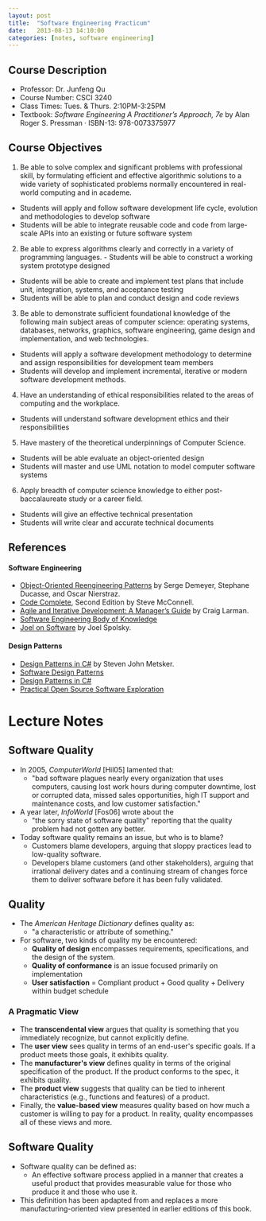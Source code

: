```yaml
---
layout: post
title:  "Software Engineering Practicum"
date:   2013-08-13 14:10:00
categories: [notes, software engineering]
---
```


## Course Description

* Professor: Dr. Junfeng Qu
* Course Number: CSCI 3240
* Class Times: Tues. & Thurs. 2:10PM-3:25PM
* Textbook: _Software Engineering A Practitioner’s Approach, 7e_ by Alan Roger S. Pressman &middot; ISBN-13: 978-0073375977

## Course Objectives

1. Be able to solve complex and significant problems with professional skill, by formulating efficient and effective algorithmic solutions to a wide variety of sophisticated problems normally encountered in real-world computing and in academe.
  * Students will apply and follow software development life cycle, evolution and methodologies
to develop software
  * Students will be able to integrate reusable code and code from large-scale APIs into an existing or future software system
2. Be able to express algorithms clearly and correctly in a variety of programming languages. - Students will be able to construct a working system prototype designed
  * Students will be able to create and implement test plans that include unit, integration, systems, and acceptance testing
  * Students will be able to plan and conduct design and code reviews
3. Be able to demonstrate sufficient foundational knowledge of the following main subject areas of computer science: operating systems, databases, networks, graphics, software engineering, game design and implementation, and web technologies.
  * Students will apply a software development methodology to determine and assign responsibilities for development team members
  * Students will develop and implement incremental, iterative or modern software development methods.
4. Have an understanding of ethical responsibilities related to the areas of computing and the workplace.
  * Students will understand software development ethics and their responsibilities
5. Have mastery of the theoretical underpinnings of Computer Science.
  * Students will be able evaluate an object-oriented design
  * Students will master and use UML notation to model computer software systems
6. Apply breadth of computer science knowledge to either post-baccalaureate study or a career field.
  * Students will give an effective technical presentation
  * Students will write clear and accurate technical documents

## References

#### Software Engineering

* [Object-Oriented Reengineering Patterns](http://www.iam.unibe.ch/~scg/OORP/) by Serge Demeyer, Stephane Ducasse, and Oscar Nierstraz.
* [Code Complete](http://proquest.safaribooksonline.com/0735619670), Second Edition by Steve McConnell.
* [Agile and Iterative Development: A Manager’s Guide](http://proquest.safaribooksonline.com/0131111558) by Craig Larman.
* [Software Engineering Body of Knowledge](http://www.computer.org/portal/web/swebok)
* [Joel on Software](http://www.amazon.com/Joel-Software-Occasionally-Developers-Designers/dp/1590593898) by Joel Spolsky.

#### Design Patterns

* [Design Patterns in C#](http://proquest.safaribooksonline.com/0321126971) by Steven John Metsker.
* [Software Design Patterns](http://en.wikipedia.org/wiki/Software_design_pattern) 
* [Design Patterns in C#](http://www.amazon.com/dp/0321718933)
* [Practical Open Source Software Exploration](http://quaid.fedorapeople.org/TOS/Practical_Open_Source_Software_Exploration/html/index.html)

# Lecture Notes

## Software Quality

* In 2005, _ComputerWorld_ [Hil05] lamented that:
  * "bad software plagues nearly every organization that uses computers, causing lost work hours during computer downtime, lost or corrupted data, missed sales opportunities, high IT support and maintenance costs, and low customer satisfaction."
* A year later, _InfoWorld_ [Fos06] wrote about the
  * "the sorry state of software quality" reporting that the quality problem had not gotten any better.
* Today software quality remains an issue, but who is to blame?
  * Customers blame developers, arguing that sloppy practices lead to low-quality software.
  * Developers blame customers (and other stakeholders), arguing that irrational delivery dates and a continuing stream of changes force them to deliver software before it has been fully validated.

## Quality

* The _American Heritage Dictionary_ defines quality as:
  * "a characteristic or attribute of something."
* For software, two kinds of quality my be encountered:
  * __Quality of design__ encompasses requirements, specifications, and the design of the system.
  * __Quality of conformance__ is an issue focused primarily on implementation
  * __User satisfaction__ = Compliant product + Good quality + Delivery within budget schedule

### A Pragmatic View

* The __transcendental view__ argues that quality is something that you immediately recognize, but cannot explicitly define.
* The __user view__ sees quality in terms of an end-user's specific goals. If a product meets those goals, it exhibits quality.
* The __manufacturer's view__ defines quality in terms of the original specification of the product. If the product conforms to the spec, it exhibits quality.
* The __product view__ suggests that quality can be tied to inherent characteristics (e.g., functions and features) of a product.
* Finally, the __value-based view__ measures quality based on how much a customer is willing to pay for a product. In reality, quality encompasses all of these views and more.

## Software Quality

* Software quality can be defined as:
  * An effective software process applied in a manner that creates a useful product that provides measurable value for those who produce it and those who use it.
* This definition has been apdapted from and replaces a more manufacturing-oriented view presented in earlier editions of this book.